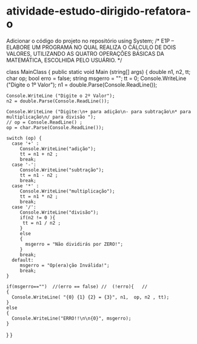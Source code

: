 # atividade-estudo-dirigido-refatora-o
Adicionar o código do projeto no repositório
using System;
/*
E1P – ELABORE UM PROGRAMA NO QUAL REALIZA O CÁLCULO DE DOIS VALORES,
UTILIZANDO AS QUATRO OPERAÇÕES BÁSICAS DA MATEMÁTICA, ESCOLHIDA PELO USUÁRIO.
*/
 
class MainClass {
  public static void Main (string[] args) {
    double n1, n2, tt;
    char op; 
    bool erro = false; 
    string msgerro = ""; 
    tt = 0; 
    Console.WriteLine ("Digite o 1º Valor"); 
    n1 = double.Parse(Console.ReadLine());
 
    Console.WriteLine ("Digite o 2º Valor"); 
    n2 = double.Parse(Console.ReadLine());
 
    Console.WriteLine ("Digite:\n+ para adição\n- para subtração\n* para multiplicação\n/ para divisão ");
    // op = Console.ReadLine() ;
    op = char.Parse(Console.ReadLine());
 
    switch (op) {
      case '+' :
         Console.WriteLine("adição"); 
         tt = n1 + n2 ; 
         break;
      case '-': 
         Console.WriteLine("subtração"); 
         tt = n1 - n2 ; 
         break;
      case '*' :
         Console.WriteLine("multiplicação"); 
         tt = n1 * n2 ; 
         break;
      case '/': 
         Console.WriteLine("divisão"); 
         if(n2 != 0 ){
          tt = n1 / n2 ; 
         }
         else
         {
           msgerro = "Não dividirás por ZERO!"; 
         }
         break;
      default: 
         msgerro = "Op(era)ção Inválida!"; 
         break;
    }
 
    if(msgerro=="")  //(erro == false) //  (!erro){   // 
    {
      Console.WriteLine( "{0} {1} {2} = {3}", n1,  op, n2 , tt);
    }
    else
    {
      Console.WriteLine("ERRO!!\n\n{0}", msgerro);
    }
  }
}
